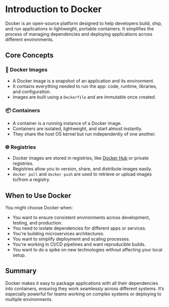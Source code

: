 # Introduction to Docker

Docker is an open-source platform designed to help developers build, ship, and run applications in lightweight, portable containers. It simplifies the process of managing dependencies and deploying applications across different environments.

## Core Concepts

### 🧱 Docker Images
- A Docker image is a snapshot of an application and its environment.
- It contains everything needed to run the app: code, runtime, libraries, and configuration.
- Images are built using a `Dockerfile` and are immutable once created.

### 📦 Containers
- A container is a running instance of a Docker image.
- Containers are isolated, lightweight, and start almost instantly.
- They share the host OS kernel but run independently of one another.

### 🌐 Registries
- Docker images are stored in registries, like [Docker Hub](https://hub.docker.com) or private registries.
- Registries allow you to version, share, and distribute images easily.
- `docker pull` and `docker push` are used to retrieve or upload images to/from a registry.

## When to Use Docker

You might choose Docker when:
- You want to ensure consistent environments across development, testing, and production.
- You need to isolate dependencies for different apps or services.
- You're building microservices architectures.
- You want to simplify deployment and scaling processes.
- You're working in CI/CD pipelines and want reproducible builds.
- You want to do a spike on new technologies without affecting your local setup.

## Summary

Docker makes it easy to package applications with all their dependencies into containers, ensuring they work seamlessly across different systems. It’s especially powerful for teams working on complex systems or deploying to multiple environments.

